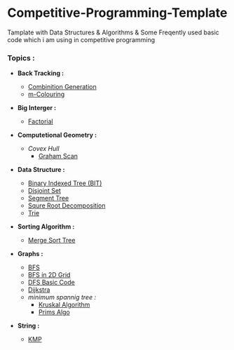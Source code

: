 # Competitive-Programming-Template
Tamplate with Data Structures &amp; Algorithms &amp; Some Freqently used basic code which i am using in competitive programming

### Topics :

  * **Back Tracking :**
    * [Combinition Generation](https://github.com/Nadim-Mahmud/Competitive-Programming-Template/blob/master/Source/BackTracking/Combinition_Generation.cpp)
    * [m-Colouring](https://github.com/Nadim-Mahmud/Competitive-Programming-Template/blob/master/Source/BackTracking/m-colouring.cpp)
  * **Big Interger :**
    * [Factorial](https://github.com/Nadim-Mahmud/Competitive-Programming-Template/blob/master/Source/Big%20Interger/factorial.cpp)
  * **Computetional Geometry :**
    * *Covex Hull*
      * [Graham Scan](https://github.com/Nadim-Mahmud/Competitive-Programming-Template/blob/master/Source/Computetional%20Geometry/Covex%20Hull%20(Graham%20Scan)%20.cpp)
   * **Data Structure :**
     * [Binary Indexed Tree (BIT)](https://github.com/Nadim-Mahmud/Competitive-Programming-Template/blob/master/Source/Data%20Structure/binary%20indexed%20tree.cpp)
     * [Disjoint Set](https://github.com/Nadim-Mahmud/Competitive-Programming-Template/blob/master/Source/Data%20Structure/disjoint%20set.cpp)
     * [Segment Tree](https://github.com/Nadim-Mahmud/Competitive-Programming-Template/blob/master/Source/Data%20Structure/segmet%20tree.cpp)
     * [Squre Root Decomposition](https://github.com/Nadim-Mahmud/Competitive-Programming-Template/blob/master/Source/Data%20Structure/squre%20root%20decmp.cpp)
     * [Trie](https://github.com/Nadim-Mahmud/Competitive-Programming-Template/blob/master/Source/Data%20Structure/trie.cpp)
   * **Sorting Algorithm :**
     * [Merge Sort Tree](https://github.com/Nadim-Mahmud/Competitive-Programming-Template/blob/master/Source/Data%20Structure/merge%20sort%20tree.cpp)
     
   * **Graphs :**
     * [BFS](https://github.com/Nadim-Mahmud/Competitive-Programming-Template/blob/master/Source/Graph/bfs.cpp)
     * [BFS in 2D Grid](https://github.com/Nadim-Mahmud/Competitive-Programming-Template/blob/master/Source/Graph/bfs%20in%202d.cpp)
     * [DFS Basic Code](https://github.com/Nadim-Mahmud/Competitive-Programming-Template/blob/master/Source/Graph/dfs%20basic%20.cpp)
     * [Dijkstra](https://github.com/Nadim-Mahmud/Competitive-Programming-Template/blob/master/Source/Graph/dijkstra.cpp)
     * *minimum spannig tree :*
       * [Kruskal Algorithm](https://github.com/Nadim-Mahmud/Competitive-Programming-Template/blob/master/Source/Graph/minimum%20spannig%20tree%20(Kruskal).cpp)
       * [Prims Algo](https://github.com/Nadim-Mahmud/Competitive-Programming-Template/blob/master/Source/Graph/minimum%20spannig%20tree%20(Kruskal).cpp)
   * **String :**
     * [KMP](https://github.com/Nadim-Mahmud/Competitive-Programming-Template/blob/master/Source/String/KMP.cpp)
    
